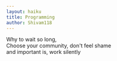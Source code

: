 ```yaml
---
layout: haiku
title: Programming
author: Shivam118
---
```


Why to wait so long,<br>
Choose your community, don't feel shame<br>
and important is, work silently<br>